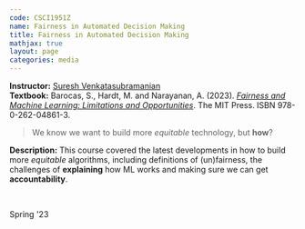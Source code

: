 ```yaml
---
code: CSCI1951Z 
name: Fairness in Automated Decision Making 
title: Fairness in Automated Decision Making
mathjax: true
layout: page
categories: media
---
```


**Instructor:** [Suresh Venkatasubramanian](https://vivo.brown.edu/display/suresh) <br>
**Textbook:** Barocas, S., Hardt, M. and Narayanan, A. (2023). [*Fairness and Machine Learning: Limitations and Opportunities*](https://fairmlbook.org/). The MIT Press. ISBN 978-0-262-04861-3. <br>

> We know we want to build more *equitable* technology, but **how**?

**Description:** This course covered the latest developments in how to build more *equitable* algorithms, including definitions of (un)fairness, the challenges of **explaining** how ML works and making sure we can get **accountability**.

&nbsp;

Spring '23
